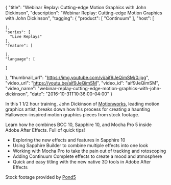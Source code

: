 {
  "title": "Webinar Replay: Cutting-edge Motion Graphics with John Dickinson",
  "description": "Webinar Replay: Cutting-edge Motion Graphics with John Dickinson",
  "tagging": {
    "product": [
      "Continuum"
    ],
    "host": [

    ],
    "series": [
      "Live Replays"
    ],
    "feature": [

    ],
    "language": [

    ]
  },
  "thumbnail_url": "https://img.youtube.com/vi/aif9JeQimSM/0.jpg",
  "video_url": "https://youtu.be/aif9JeQimSM",
  "video_id": "aif9JeQimSM",
  "video_name": "webinar-replay-cutting-edge-motion-graphics-with-john-dickinson",
  "date": "2016-10-31T10:36:00-04:00"
}

In this 1 1/2 hour training, John Dickinson of
[Motionworks](http://www.motionworks.net "Motionworks" ), leading motion
graphics artist, breaks down how his process for creating a haunting
Halloween-inspired motion graphics pieces from stock footage.

Learn how he combines BCC 10, Sapphire 10, and Mocha Pro 5 inside Adobe After
Effects. Full of quick tips!

  * Exploring the new effects and features in Sapphire 10
  * Using Sapphire Builder to combine multiple effects into one look
  * Working with Mocha Pro to take the pain out of tracking and rotoscoping
  * Adding Continuum Complete effects to create a mood and atmosphere
  * Quick and easy titling with the new native 3D tools in Adobe After Effects

Stock footage provided by [Pond5](http://www.pond5.com "Pond 5" )  
[](https://www.pond5.com/)
